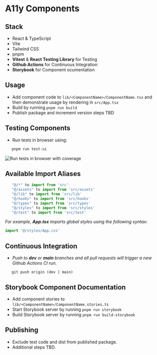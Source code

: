 # A11y Components 
## Stack
- React & TypeScript 
- Vite
- Tailwind CSS
- pnpm
- **Vitest** & **React Testing Library** for Testing
- **Github Actions** for Continuous Integration
- **Storybook** for Component ocumentation

## Usage
- Add component code to ```lib/<ComponentName>/ComponentName.tsx``` and then demonstrate usage by rendering in ```src/App.tsx```
- Build by running ```pnpm run build```
- Publish package and increment version steps TBD

## Testing Components

- Run tests in browser using:

```js
   pnpm run test:ui
```

![Run tests in browser with coverage](https://github.com/a11y-component-lib/a11y-components/assets/48141726/8713b34e-8f35-4a6e-b88d-529fb3823945)

## Available Import Aliases

```js
   "@/*" to import from 'src' 
   "@/assets" to import from 'src/assets' 
   "@/lib" to import from 'src/lib' 
   "@/hooks" to import from 'src/hooks' 
   "@/types" to import from 'src/types' 
   "@/styles" to import from 'src/styles' 
   "@/test" to import from 'src/test' 
```

*For example, __App.tsx__ imports global styles using the following syntax:*

```js
import '@/styles/App.css'
```

## Continuous Integration
- _Push to **dev** or **main** branches and all pull requests will trigger a new Github Actions CI run._

```
   git push origin (dev | main)
```

## Storybook Component Documentation
- Add component stories to ```lib/<ComponentName>/ComponentName.stories.ts``` 
- Start Storybook server by running ```pnpm run storybook```
- Build Storybook server by running ```pnpm run build-storybook```

## Publishing
- Exclude test code and dist from published package.
- Additional steps TBD.
